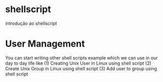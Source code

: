 # shellscript
introdução ao shellscript



# User Management
You can start writing other shell scripts example which we can use in our day to day life like 
 (1) Creating Unix User in Linux using shell script
 (2) Create Unix Group in Linux using shell script
 (3) Add user to group using shell script
